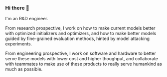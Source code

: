 ### Hi there 👋

I'm an R&D engineer.

From research prospective, I work on how to make current models better with optimized initializers and optimizers, and how to make better models guided by fine-grained evaluation methods, hinted by model attacking experiments.

From engineering prospective, I work on software and hardware to better serve these models with lower cost and higher thoughput, and collaborate with teammates to make use of these products to really serve humankind as much as possible.

<!--
**pmixer/pmixer** is a ✨ _special_ ✨ repository because its `README.md` (this file) appears on your GitHub profile.

Here are some ideas to get you started:

- 🔭 I’m currently working on ...
- 🌱 I’m currently learning ...
- 👯 I’m looking to collaborate on ...
- 🤔 I’m looking for help with ...
- 💬 Ask me about ...
- 📫 How to reach me: ...
- 😄 Pronouns: ...
- ⚡ Fun fact: ...
-->
